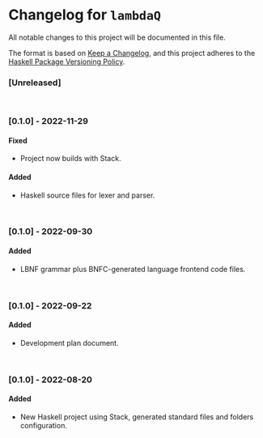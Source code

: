 # Changelog for `lambdaQ`

All notable changes to this project will be documented in this file.

The format is based on [Keep a Changelog](https://keepachangelog.com/en/1.0.0/),
and this project adheres to the
[Haskell Package Versioning Policy](https://pvp.haskell.org/).

### [Unreleased]   
     
<br/>     
     
### [0.1.0] - 2022-11-29  
#### Fixed
- Project now builds with Stack.   
#### Added
- Haskell source files for lexer and parser.  

<br/> 

### [0.1.0] - 2022-09-30  
#### Added
- LBNF grammar plus BNFC-generated language frontend code files.

<br/> 

### [0.1.0] - 2022-09-22
#### Added
- Development plan document.

<br/> 

### [0.1.0] - 2022-08-20 
#### Added
- New Haskell project using Stack, generated standard files and folders configuration. 




